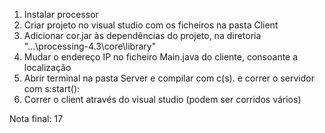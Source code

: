 1. Instalar processor
2. Criar projeto no visual studio com os ficheiros na pasta Client
3. Adicionar cor.jar às dependências do projeto, na diretoria "...\processing-4.3\core\library"
4. Mudar o endereço IP no ficheiro Main.java do cliente, consoante a localização
5. Abrir terminal na pasta Server e compilar com c(s). e correr o servidor com s:start():
6. Correr o client através do visual studio (podem ser corridos vários)

Nota final: 17
